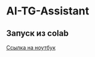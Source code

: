 # AI-TG-Assistant
## Запуск из colab
<a href='https://colab.research.google.com/drive/1k_VpJjBimHhkI16JlDJ1kCpJP3hE_zRK'>Ссылка на ноутбук</a>
